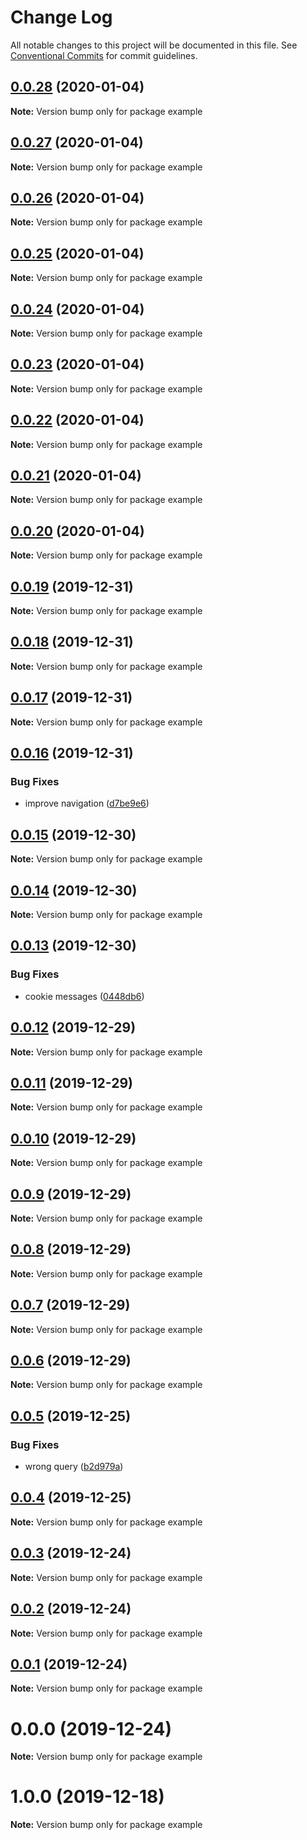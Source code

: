 # Change Log

All notable changes to this project will be documented in this file.
See [Conventional Commits](https://conventionalcommits.org) for commit guidelines.

## [0.0.28](https://gitlab.com/baretheme/theme/compare/v0.0.27...v0.0.28) (2020-01-04)

**Note:** Version bump only for package example





## [0.0.27](https://gitlab.com/baretheme/theme/compare/v0.0.26...v0.0.27) (2020-01-04)

**Note:** Version bump only for package example





## [0.0.26](https://gitlab.com/baretheme/theme/compare/v0.0.25...v0.0.26) (2020-01-04)

**Note:** Version bump only for package example





## [0.0.25](https://gitlab.com/baretheme/theme/compare/v0.0.24...v0.0.25) (2020-01-04)

**Note:** Version bump only for package example





## [0.0.24](https://gitlab.com/baretheme/theme/compare/v0.0.23...v0.0.24) (2020-01-04)

**Note:** Version bump only for package example





## [0.0.23](https://gitlab.com/baretheme/theme/compare/v0.0.22...v0.0.23) (2020-01-04)

**Note:** Version bump only for package example





## [0.0.22](https://gitlab.com/baretheme/theme/compare/v0.0.21...v0.0.22) (2020-01-04)

**Note:** Version bump only for package example





## [0.0.21](https://gitlab.com/baretheme/theme/compare/v0.0.20...v0.0.21) (2020-01-04)

**Note:** Version bump only for package example





## [0.0.20](https://gitlab.com/baretheme/theme/compare/v0.0.19...v0.0.20) (2020-01-04)

**Note:** Version bump only for package example





## [0.0.19](https://gitlab.com/baretheme/theme/compare/v0.0.18...v0.0.19) (2019-12-31)

**Note:** Version bump only for package example





## [0.0.18](https://gitlab.com/baretheme/theme/compare/v0.0.17...v0.0.18) (2019-12-31)

**Note:** Version bump only for package example





## [0.0.17](https://gitlab.com/baretheme/theme/compare/v0.0.16...v0.0.17) (2019-12-31)

**Note:** Version bump only for package example





## [0.0.16](https://gitlab.com/baretheme/theme/compare/v0.0.15...v0.0.16) (2019-12-31)


### Bug Fixes

* improve navigation ([d7be9e6](https://gitlab.com/baretheme/theme/commit/d7be9e6e09dfa2194d490c1383797f368cf5f6ab))





## [0.0.15](https://gitlab.com/baretheme/theme/compare/v0.0.14...v0.0.15) (2019-12-30)

**Note:** Version bump only for package example





## [0.0.14](https://gitlab.com/baretheme/theme/compare/v0.0.13...v0.0.14) (2019-12-30)

**Note:** Version bump only for package example





## [0.0.13](https://gitlab.com/baretheme/theme/compare/v0.0.12...v0.0.13) (2019-12-30)


### Bug Fixes

* cookie messages ([0448db6](https://gitlab.com/baretheme/theme/commit/0448db6bf1e1f3a97f6cbb4327f8d6a45acfc7a8))





## [0.0.12](https://gitlab.com/baretheme/theme/compare/v0.0.11...v0.0.12) (2019-12-29)

**Note:** Version bump only for package example





## [0.0.11](https://gitlab.com/baretheme/theme/compare/v0.0.10...v0.0.11) (2019-12-29)

**Note:** Version bump only for package example





## [0.0.10](https://gitlab.com/baretheme/theme/compare/v0.0.9...v0.0.10) (2019-12-29)

**Note:** Version bump only for package example





## [0.0.9](https://gitlab.com/baretheme/theme/compare/v0.0.8...v0.0.9) (2019-12-29)

**Note:** Version bump only for package example





## [0.0.8](https://gitlab.com/baretheme/theme/compare/v0.0.7...v0.0.8) (2019-12-29)

**Note:** Version bump only for package example





## [0.0.7](https://gitlab.com/baretheme/theme/compare/v0.0.6...v0.0.7) (2019-12-29)

**Note:** Version bump only for package example





## [0.0.6](https://gitlab.com/baretheme/theme/compare/v0.0.5...v0.0.6) (2019-12-29)

**Note:** Version bump only for package example





## [0.0.5](https://gitlab.com/baretheme/theme/compare/v0.0.4...v0.0.5) (2019-12-25)


### Bug Fixes

* wrong query ([b2d979a](https://gitlab.com/baretheme/theme/commit/b2d979a92bb2f83ed3a476eeb61df85e45eb9a44))





## [0.0.4](https://gitlab.com/baretheme/theme/compare/v0.0.3...v0.0.4) (2019-12-25)

**Note:** Version bump only for package example





## [0.0.3](https://gitlab.com/baretheme/theme/compare/v0.0.2...v0.0.3) (2019-12-24)

**Note:** Version bump only for package example





## [0.0.2](https://gitlab.com/baretheme/theme/compare/v0.0.1...v0.0.2) (2019-12-24)

**Note:** Version bump only for package example





## [0.0.1](https://gitlab.com/baretheme/theme/compare/v0.0.0...v0.0.1) (2019-12-24)

**Note:** Version bump only for package example





# 0.0.0 (2019-12-24)

**Note:** Version bump only for package example





# 1.0.0 (2019-12-18)

**Note:** Version bump only for package example

